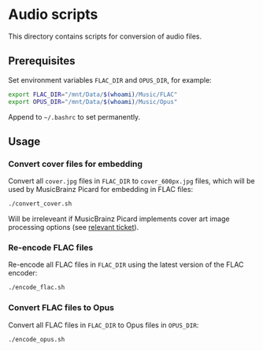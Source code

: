 # Audio scripts

This directory contains scripts for conversion of audio files.

## Prerequisites

Set environment variables `FLAC_DIR` and `OPUS_DIR`, for example:

```bash
export FLAC_DIR="/mnt/Data/$(whoami)/Music/FLAC"
export OPUS_DIR="/mnt/Data/$(whoami)/Music/Opus"
```

Append to `~/.bashrc` to set permanently.

## Usage

### Convert cover files for embedding

Convert all `cover.jpg` files in `FLAC_DIR` to `cover_600px.jpg` files, which will be used by MusicBrainz Picard for embedding in FLAC files:

```bash
./convert_cover.sh
```

Will be irreleveant if MusicBrainz Picard implements cover art image processing options (see [relevant ticket](https://tickets.metabrainz.org/browse/PICARD-2121)).

### Re-encode FLAC files

Re-encode all FLAC files in `FLAC_DIR` using the latest version of the FLAC encoder:

```bash
./encode_flac.sh
```

### Convert FLAC files to Opus

Convert all FLAC files in `FLAC_DIR` to Opus files in `OPUS_DIR`:

```bash
./encode_opus.sh
```
